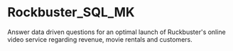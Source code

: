 # Rockbuster_SQL_MK
Answer data driven questions for an optimal launch of Ruckbuster's online video service regarding revenue, movie rentals and customers.
